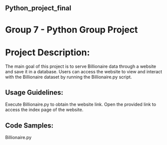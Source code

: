 ## Python_project_final

# Group 7 - Python Group Project

# Project Description: 
The main goal of this project is to serve Billionaire data through a website and save it in a database. Users can access the website to view and interact with the Billionaire dataset by running the Billionaire.py script.

## Usage Guidelines:
Execute Billionaire.py to obtain the website link.
Open the provided link to access the index page of the website.

## Code Samples:
Billionaire.py
